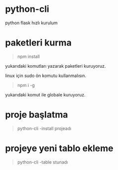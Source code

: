 # python-cli
python flask hızlı kurulum

# paketleri kurma
> npm install

yukarıdaki komutları yazarak paketleri kuruyoruz.

linux için sudo ön komutu kullanmalısın.
>npm i -g

yukarıdaki komut ile globale kuruyoruz.

# proje başlatma
>python-cli -install projeadı

# projeye yeni tablo ekleme
>python-cli -table stunadı
